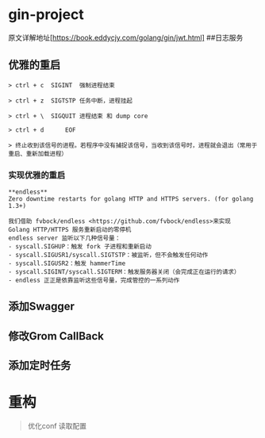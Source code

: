 # gin-project
原文详解地址[https://book.eddycjy.com/golang/gin/jwt.html]
##日志服务
## 优雅的重启
```$xslt
> ctrl + c 	SIGINT	强制进程结束

> ctrl + z	SIGTSTP	任务中断，进程挂起

> ctrl + \	SIGQUIT	进程结束 和 dump core

> ctrl + d		EOF

> 终止收到该信号的进程。若程序中没有捕捉该信号，当收到该信号时，进程就会退出（常用于 重启、重新加载进程）
```

### 实现优雅的重启
```$xslt
**endless**
Zero downtime restarts for golang HTTP and HTTPS servers. (for golang 1.3+)

我们借助 fvbock/endless <https://github.com/fvbock/endless>来实现
Golang HTTP/HTTPS 服务重新启动的零停机
endless server 监听以下几种信号量：
- syscall.SIGHUP：触发 fork 子进程和重新启动
- syscall.SIGUSR1/syscall.SIGTSTP：被监听，但不会触发任何动作
- syscall.SIGUSR2：触发 hammerTime
- syscall.SIGINT/syscall.SIGTERM：触发服务器关闭（会完成正在运行的请求）
- endless 正正是依靠监听这些信号量，完成管控的一系列动作
```



## 添加Swagger
## 修改Grom CallBack
## 添加定时任务
# 重构
> 优化conf 读取配置  